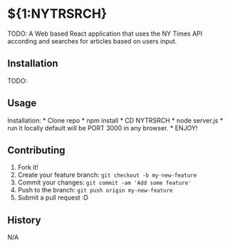 
# ${1:NYTRSRCH}

TODO: A Web based React application that uses the NY Times API according and searches for articles based on users input. 

## Installation

TODO: 

## Usage

Installation: 
	* Clone repo
	* npm install
	* CD NYTRSRCH
	* node server.js
	* run it locally default will be PORT 3000 in any browser.
	* ENJOY! 

## Contributing

1. Fork it!
2. Create your feature branch: `git checkout -b my-new-feature`
3. Commit your changes: `git commit -am 'Add some feature'`
4. Push to the branch: `git push origin my-new-feature`
5. Submit a pull request :D

## History

N/A


